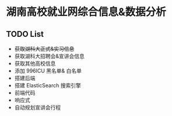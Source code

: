 # 湖南高校就业网综合信息&数据分析

## TODO List
- ~~获取湖科大正式&实习信息~~
- 获取湖科大招聘会&宣讲会信息
- 获取其他高校信息
- 添加 996ICU 黑名单& 白名单
- 搭建后端
- 搭建 ElasticSearch 搜索引擎
- 前端代码
- 响应式
- 自动规划宣讲会行程
